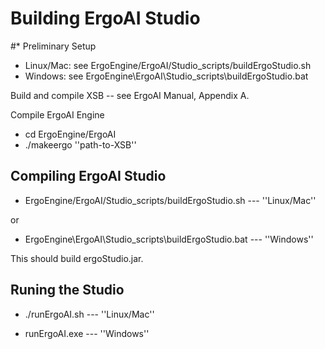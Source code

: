 # Building ErgoAI Studio

#*  Preliminary Setup

* Linux/Mac: see ErgoEngine/ErgoAI/Studio_scripts/buildErgoStudio.sh
* Windows:   see ErgoEngine\ErgoAI\Studio_scripts\buildErgoStudio.bat

Build and compile XSB -- see ErgoAI Manual, Appendix A.

Compile ErgoAI Engine
* cd ErgoEngine/ErgoAI
* ./makeergo ''path-to-XSB''

## Compiling ErgoAI Studio

* ErgoEngine/ErgoAI/Studio_scripts/buildErgoStudio.sh  --- ''Linux/Mac''

or

* ErgoEngine\ErgoAI\Studio_scripts\buildErgoStudio.bat  --- ''Windows''

This should build ergoStudio.jar.

## Runing the Studio

* ./runErgoAI.sh --- ''Linux/Mac''

* runErgoAI.exe  --- ''Windows''
